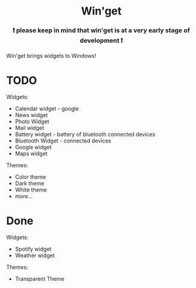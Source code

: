 <h1 align="center">Win'get</h1>
<p></p>
<h3 align="center">❗ please keep in mind that win'get is at a very early stage of development ❗</h3>
Win'get brings widgets to Windows! 

# TODO
Widgets: 
 - Calendar widget - google
 - News widget
 - Photo Widget
 - Mail widget
 - Battery widget - battery of bluetooth connected devices
 - Bluetooth Widget - connected devices
 - Google widget
 - Maps widget

Themes: 
 - Color theme
 - Dark theme
 - White theme
 - *more...*

# Done
Widgets: 
 - Spotify widget
 - Weather widget

Themes:
 - Transparent Theme

